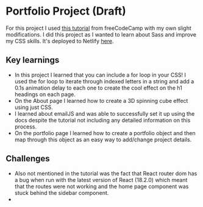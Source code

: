 # Portfolio Project (Draft)

For this project I used [this tutorial](http://www.youtube.com) from freeCodeCamp with my own slight modifications.
I did this project as I wanted to learn about Sass and improve my CSS skills. It's deployed to Netlify [here](https://glittering-kataifi-784b3f.netlify.app/).

## Key learnings

- In this project I learned that you can include a for loop in your CSS! I used the for loop to iterate through indexed letters in a string and add a 0.1s animation delay to each one to create the cool effect on the h1 headings on each page.
- On the About page I learned how to create a 3D spinning cube effect using just CSS.
- I learned about emailJS and was able to successfully set it up using the docs despite the tutorial not including any detailed information on this process.
- On the portfolio page I learned how to create a portfolio object and then map through this object as an easy way to add/change project details.

## Challenges

- Also not mentioned in the tutorial was the fact that React router dom has a bug when run with the latest version of React (18.2.0) which meant that the routes were not working and the home page component was stuck behind the sidebar component.
- 
